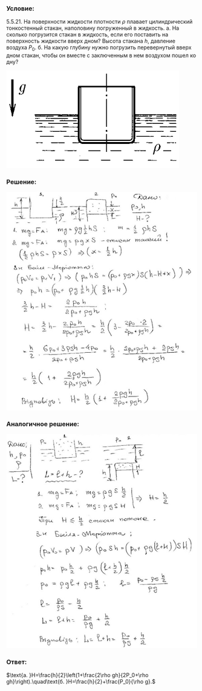 ###  Условие:

$5.5.21.$ На поверхности жидкости плотности $\rho$ плавает цилиндрический тонкостенный стакан, наполовину погруженный в жидкость. а. На сколько погрузится стакан в жидкость, если его поставить на поверхность жидкости вверх дном? Высота стакана $h$, давление воздуха $P_0$. б. На какую глубину нужно погрузить перевернутый вверх дном стакан, чтобы он вместе с заключенным в нем воздухом пошел ко дну?

![К задаче $5.5.21$|457x258, 40%](../../img/5.5.21/5.5.21.png)

###  Решение:

![|560x640, 67%](../../img/5.5.21/1.jpg)

###  Аналогичное решение:

![|572x640, 67%](../../img/5.5.21/2.jpg)

###  Ответ:

$\text{a. }H=\frac{h}{2}\left(1+\frac{2\rho gh}{2P_0+\rho gh}\right).\quad\text{б. }H=\frac{h}{2}+\frac{P_0}{\rho g}.$